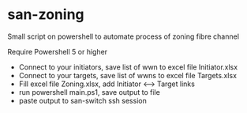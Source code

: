 # san-zoning
Small script on powershell to automate process of zoning fibre channel

Require Powershell 5 or higher

* Connect to your initiators, save list of wwn to excel file Initiator.xlsx
* Connect to your targets, save list of wwns to excel file Targets.xlsx
* Fill excel file Zoning.xlsx, add Initiator <--> Target links
* run powershell main.ps1, save output to file
* paste output to san-switch ssh session

